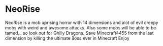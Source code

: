 NeoRise
=======

NeoRise is a mob uprising horror with 14 dimensions and alot of evil creepy mobs with weird and awesome attacks. Also some mobs will be able to be tamed... so look out for Ghilly Dragons. Save Minecraft4455 from the last dimension by killing the ultimate Boss ever in Minecraft Enjoy
